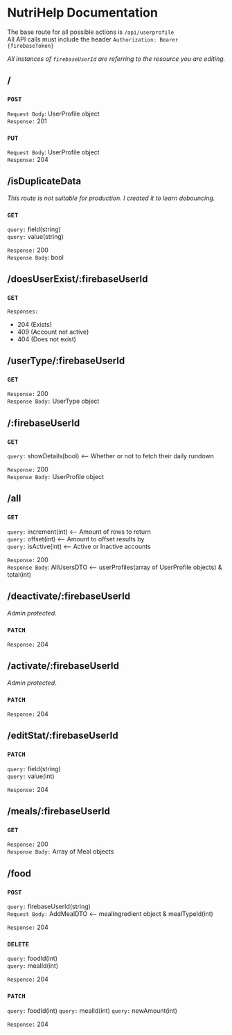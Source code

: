 # NutriHelp Documentation

The base route for all possible actions is `/api/userprofile`  
All API calls must include the header `Authorization: Bearer {firebaseToken}`  
  
_All instances of `firebaseUserId` are referring to the resource you are editing._

## /

### `POST`

`Request Body`: UserProfile object  
`Response:` 201

### `PUT`

`Request Body`: UserProfile object  
`Response:` 204

## /isDuplicateData

_This route is not suitable for production. I created it to learn debouncing._  

### `GET`

`query:` field(string)  
`query:` value(string)  
  
`Response:` 200  
`Response Body`: bool  

## /doesUserExist/:firebaseUserId

### `GET`

`Responses:`

- 204 (Exists)
- 409 (Account not active)
- 404 (Does not exist)

## /userType/:firebaseUserId

### `GET`

`Response:` 200  
`Response Body:` UserType object

## /:firebaseUserId

### `GET`

`query:` showDetails(bool) <-- Whether or not to fetch their daily rundown  
  
`Response:` 200  
`Response Body:` UserProfile object

## /all

### `GET`

`query:` increment(int) <-- Amount of rows to return  
`query:` offset(int)  <-- Amount to offset results by  
`query:` isActive(int) <-- Active or Inactive accounts  
  
`Response:` 200  
`Response Body`: AllUsersDTO <-- userProfiles(array of UserProfile objects) & total(int)

## /deactivate/:firebaseUserId

_Admin protected._

### `PATCH`

`Response:` 204

## /activate/:firebaseUserId

_Admin protected._

### `PATCH`

`Response:` 204

## /editStat/:firebaseUserId

### `PATCH`

`query:` field(string)  
`query:` value(int)  
  
`Response:` 204

## /meals/:firebaseUserId

### `GET`

`Response:` 200  
`Response Body:` Array of Meal objects

## /food

### `POST`

`query:` firebaseUserId(string)  
`Request Body:` AddMealDTO <-- mealIngredient object & mealTypeId(int)  
  
`Response:` 204  
  
### `DELETE`

`query:` foodId(int)  
`query:` mealId(int)  
  
`Response:` 204

### `PATCH`

`query:` foodId(int)
`query:` mealId(int)
`query:` newAmount(int)  
  
`Response:` 204
